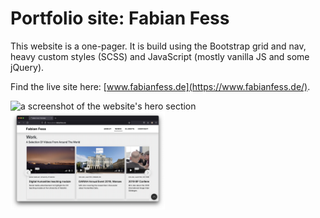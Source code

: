 # Portfolio site: Fabian Fess

This website is a one-pager. It is build using the Bootstrap grid and nav, heavy custom styles (SCSS) and JavaScript (mostly vanilla JS and some jQuery).

Find the live site here: [www.fabianfess.de](https://www.fabianfess.de/).

<div>
  <img src="./screenshots/screenshot-1.png" alt="a screenshot of the website's hero section" width="49%" />
  <img src="./screenshots/screenshot-2.png" alt="a screenshot of the website's work section" width="49%" />
</div>

